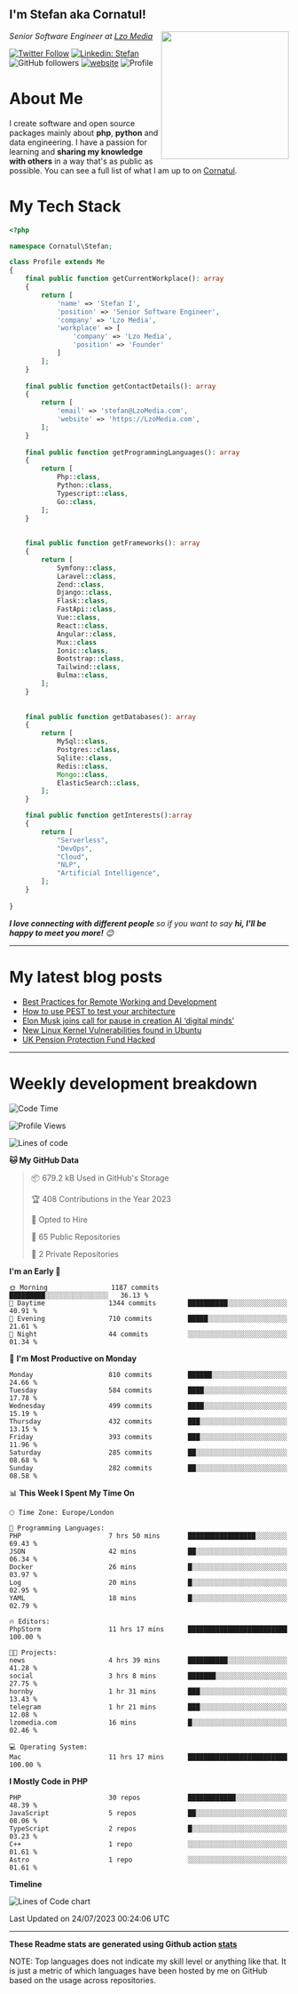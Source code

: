 <h2>I'm Stefan aka Cornatul! </h2>
<img align='right' src="https://i.giphy.com/media/YePKU8cVoIF3afvi8s/giphy.webp" width="230">
<p><em>Senior Software Engineer at <a href="https:/lzomedia.com/">Lzo Media
</a>
</em></p>

[![Twitter Follow](https://img.shields.io/twitter/follow/cornatul?label=Follow)](https://twitter.com/intent/follow?screen_name=cornatul)
[![Linkedin: Stefan](https://img.shields.io/badge/cornatul-blue?style=flat-square&logo=Linkedin&logoColor=white&link=https://www.linkedin.com/in/cornatul/)](https://www.linkedin.com/in/cornatul/)
![GitHub followers](https://img.shields.io/github/followers/cornatul?label=Follow&style=social)
[![website](https://img.shields.io/badge/Website-46a2f1.svg?&style=flat-square&logo=Google-Chrome&logoColor=white&link=https://cornatul.com/)](https://cornatul.com/)
![Profile](https://visitor-badge.glitch.me/badge?page_id=cornatul.cornatul)



# About Me
I create software and open source packages mainly about **php**, **python** and data engineering. 
I have a passion for learning and **sharing my knowledge with others** in a way that's as public as possible. 
You can see a full list of what I am up to on [Cornatul](https://lzomedia.com).


# My Tech Stack

```php
<?php

namespace Cornatul\Stefan;

class Profile extends Me
{
    final public function getCurrentWorkplace(): array
    {
        return [
            'name' => 'Stefan I',
            'position' => 'Senior Software Engineer',
            'company' => 'Lzo Media',
            'workplace' => [
                'company' => 'Lzo Media',
                'position' => 'Founder'         
            ]
        ];
    }
    
    final public function getContactDetails(): array
    {
        return [
            'email' => 'stefan@LzoMedia.com',
            'website' => 'https://LzoMedia.com',
        ];
    }
    
    final public function getProgrammingLanguages(): array
    {
        return [
            Php::class,
            Python::class,
            Typescript::class,
            Go::class,
        ];
    }
    
    
    final public function getFrameworks(): array
    {
        return [
            Symfony::class,
            Laravel::class,
            Zend::class,
            Django::class,
            Flask::class,
            FastApi::class,
            Vue::class,
            React::class,
            Angular::class,
            Mux::class
            Ionic::class,
            Bootstrap::class,
            Tailwind::class,
            Bulma::class,
        ];
    }
    
    
    final public function getDatabases(): array
    {
        return [
            MySql::class,
            Postgres::class,
            Sqlite::class,
            Redis::class,
            Mongo::class,
            ElasticSearch::class,
        ];
    }

    final public function getInterests():array
    {
        return [
            "Serverless",
            "DevOps",
            "Cloud",
            "NLP",
            "Artificial Intelligence",
        ];
    }
   
}
```
 <em><b>I love connecting with different people</b> so if you want to say <b>hi, I'll be happy to meet you more!</b> 😊</em>

---
# My latest blog posts
<!-- BLOG-POST-LIST:START -->
- [Best Practices for Remote Working and Development](https://lzomedia.com/best-practices-for-remote-working-and-development/)
- [How to use PEST to test your architecture](https://lzomedia.com/how-to-use-pest-to-test-your-architecture/)
- [Elon Musk joins call for pause in creation  AI ‘digital minds’](https://lzomedia.com/elon-musk-joins-call-for-pause-in-creation-ai-digital-minds/)
- [New Linux Kernel Vulnerabilities found in Ubuntu](https://lzomedia.com/linux-kernel-vulnerabilities-in-ubuntu/)
- [UK Pension Protection Fund Hacked](https://lzomedia.com/uk-pension-protection-fund-hacked/)
<!-- BLOG-POST-LIST:END -->

---
# Weekly development breakdown
<!--START_SECTION:waka-->
![Code Time](http://img.shields.io/badge/Code%20Time-222%20hrs%2058%20mins-blue)

![Profile Views](http://img.shields.io/badge/Profile%20Views-0-blue)

![Lines of code](https://img.shields.io/badge/From%20Hello%20World%20I%27ve%20Written-17.2%20million%20lines%20of%20code-blue)

**🐱 My GitHub Data** 

> 📦 679.2 kB Used in GitHub's Storage 
 > 
> 🏆 408 Contributions in the Year 2023
 > 
> 💼 Opted to Hire
 > 
> 📜 65 Public Repositories 
 > 
> 🔑 2 Private Repositories 
 > 
**I'm an Early 🐤** 

```text
🌞 Morning                1187 commits        █████████░░░░░░░░░░░░░░░░   36.13 % 
🌆 Daytime                1344 commits        ██████████░░░░░░░░░░░░░░░   40.91 % 
🌃 Evening                710 commits         █████░░░░░░░░░░░░░░░░░░░░   21.61 % 
🌙 Night                  44 commits          ░░░░░░░░░░░░░░░░░░░░░░░░░   01.34 % 
```
📅 **I'm Most Productive on Monday** 

```text
Monday                   810 commits         ██████░░░░░░░░░░░░░░░░░░░   24.66 % 
Tuesday                  584 commits         ████░░░░░░░░░░░░░░░░░░░░░   17.78 % 
Wednesday                499 commits         ████░░░░░░░░░░░░░░░░░░░░░   15.19 % 
Thursday                 432 commits         ███░░░░░░░░░░░░░░░░░░░░░░   13.15 % 
Friday                   393 commits         ███░░░░░░░░░░░░░░░░░░░░░░   11.96 % 
Saturday                 285 commits         ██░░░░░░░░░░░░░░░░░░░░░░░   08.68 % 
Sunday                   282 commits         ██░░░░░░░░░░░░░░░░░░░░░░░   08.58 % 
```


📊 **This Week I Spent My Time On** 

```text
🕑︎ Time Zone: Europe/London

💬 Programming Languages: 
PHP                      7 hrs 50 mins       █████████████████░░░░░░░░   69.43 % 
JSON                     42 mins             ██░░░░░░░░░░░░░░░░░░░░░░░   06.34 % 
Docker                   26 mins             █░░░░░░░░░░░░░░░░░░░░░░░░   03.97 % 
Log                      20 mins             █░░░░░░░░░░░░░░░░░░░░░░░░   02.95 % 
YAML                     18 mins             █░░░░░░░░░░░░░░░░░░░░░░░░   02.79 % 

🔥 Editors: 
PhpStorm                 11 hrs 17 mins      █████████████████████████   100.00 % 

🐱‍💻 Projects: 
news                     4 hrs 39 mins       ██████████░░░░░░░░░░░░░░░   41.28 % 
social                   3 hrs 8 mins        ███████░░░░░░░░░░░░░░░░░░   27.75 % 
hornby                   1 hr 31 mins        ███░░░░░░░░░░░░░░░░░░░░░░   13.43 % 
telegram                 1 hr 21 mins        ███░░░░░░░░░░░░░░░░░░░░░░   12.08 % 
lzomedia.com             16 mins             █░░░░░░░░░░░░░░░░░░░░░░░░   02.46 % 

💻 Operating System: 
Mac                      11 hrs 17 mins      █████████████████████████   100.00 % 
```

**I Mostly Code in PHP** 

```text
PHP                      30 repos            ████████████░░░░░░░░░░░░░   48.39 % 
JavaScript               5 repos             ██░░░░░░░░░░░░░░░░░░░░░░░   08.06 % 
TypeScript               2 repos             █░░░░░░░░░░░░░░░░░░░░░░░░   03.23 % 
C++                      1 repo              ░░░░░░░░░░░░░░░░░░░░░░░░░   01.61 % 
Astro                    1 repo              ░░░░░░░░░░░░░░░░░░░░░░░░░   01.61 % 
```



**Timeline**

![Lines of Code chart](https://raw.githubusercontent.com/Cornatul/Cornatul/master/assets/bar_graph.png)


 Last Updated on 24/07/2023 00:24:06 UTC
<!--END_SECTION:waka-->


---


**These Readme stats are generated using Github action [stats](https://github.com/cornatul/stats)**

NOTE: Top languages does not indicate my skill level or anything like that. 
It is just a metric of which languages have been hosted by me on GitHub based on the usage across repositories. 
